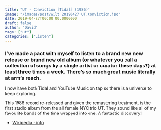 ```yaml
---
title: "UT - Conviction [Tidal] (1986)"
image: "/images/post/wilt_20190427_UT.Conviction.jpg"
date: 2019-04-27T00:00:00.0000000
draft: false
author: "David"
tags: ["ut"]
categories: ["Listen"]
---
```

### I’ve made a pact with myself to listen to a brand new new release or brand new old album (or whatever you call a collection of songs by a single artist or curator these days?) at least three times a week. There’s so much great music literally at arm’s reach. 

 I now have both Tidal and YouTube Music on tap so there is a universe to keep exploring. 

 This 1986 record re-released and given the remastering treatment, is the first studio album from the all female NYC trio UT. They sound like all of my favourite bands of the time wrapped into one. A fantastic discovery!

-  [Wikipedia - info](https://en.wikipedia.org/wiki/Ut_%28band%29)